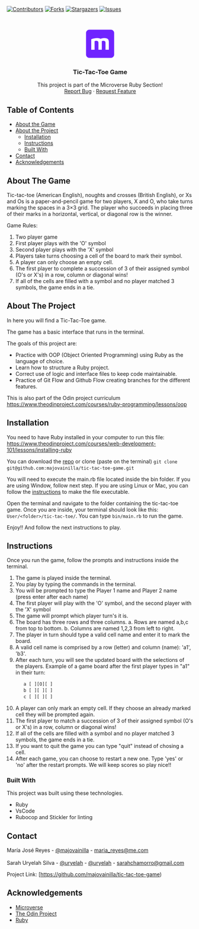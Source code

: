 
[![Contributors][contributors-shield]][contributors-url]
[![Forks][forks-shield]][forks-url]
[![Stargazers][stars-shield]][stars-url]
[![Issues][issues-shield]][issues-url]

<!-- PROJECT LOGO -->
<br />
<p align="center">
  <a href="https://github.com/majovainilla/tic-tac-toe-game">
    <img src="img/mLogo.png" alt="Logo" width="80" height="80">
  </a>

  <h3 align="center">Tic-Tac-Toe Game</h3>

  <p align="center">
    This project is part of the Microverse Ruby Section!
    <br />
    <a href="https://github.com/majovainilla/tic-tac-toe-game/issues">Report Bug</a>
    ·
    <a href="https://github.com/majovainilla/tic-tac-toe-game/issues">Request Feature</a>
  </p>
</p>

<!-- TABLE OF CONTENTS -->
## Table of Contents

* [About the Game](#about-the-game)
* [About the Project](#about-the-project)
  * [Installation](#installation)
  * [Instructions](#instructions)
  * [Built With](#built-with)
* [Contact](#contact)
* [Acknowledgements](#acknowledgements)

<!-- ABOUT THE GAME -->
## About The Game

Tic-tac-toe (American English), noughts and crosses (British English), or Xs and Os is a paper-and-pencil game for two players, X and O, who take turns marking the spaces in a 3×3 grid. The player who succeeds in placing three of their marks in a horizontal, vertical, or diagonal row is the winner.

Game Rules:

1. Two player game
2. First player plays with the 'O' symbol
3. Second player plays with the 'X' symbol
4. Players take turns choosing a cell of the board to mark their symbol.
5. A player can only choose an empty cell.
6. The first player to complete a succession of 3 of their assigned symbol (O's or X's) in a row, column or diagonal wins!
7. If all of the cells are filled with a symbol and no player matched 3 symbols, the game ends in a tie.

<!-- ABOUT THE PROJECT -->
## About The Project

In here you will find a Tic-Tac-Toe game. 

The game has a basic interface that runs in the terminal.

The goals of this project are:

* Practice with OOP (Object Oriented Programming) using Ruby as the language of choice.
* Learn how to structure a Ruby project.
* Correct use of logic and interface files to keep code maintainable.
* Practice of Git Flow and Github Flow creating branches for the different features.

This is also part of the Odin project curriculum https://www.theodinproject.com/courses/ruby-programming/lessons/oop


<!-- ABOUT THE PROJECT -->
## Installation

You need to have Ruby installed in your computer to run this file: 
https://www.theodinproject.com/courses/web-development-101/lessons/installing-ruby

You can download the [repo](https://github.com/majovainilla/tic-tac-toe-game) or clone (paste on the terminal) ```git clone git@github.com:majovainilla/tic-tac-toe-game.git```

You will need to execute the main.rb file located inside the bin folder. If you are using Window, follow next step. If you are using Linux or Mac, you can follow the [instructions](https://commandercoriander.net/blog/2013/02/16/making-a-ruby-script-executable/) to make the file executable.

Open the terminal and navigate to the folder containing the tic-tac-toe game. Once you are inside, your terminal should look like this: ```User/<folder>/tic-tac-toe/```. You can type ```bin/main.rb``` to run the game.

Enjoy!! And follow the next instructions to play.



<!-- ABOUT THE PROJECT -->
## Instructions

Once you run the game, follow the prompts and instructions inside the terminal. 

1. The game is played inside the terminal.
2. You play by typing the commands in the terminal.
3. You will be prompted to type the Player 1 name and Player 2 name (press enter after each name)
4. The first player will play with the 'O' symbol, and the second player with the 'X' symbol
4. The game will prompt which player turn's it is.
5. The board has three rows and three columns. 
    a. Rows are named a,b,c from top to bottom.
    b. Columns are named 1,2,3 from left to right.
6. The player in turn should type a valid cell name and enter it to mark the board.
7. A valid cell name is comprised by a row (letter) and column (name): 'a1', 'b3'.
8. After each turn, you will see the updated board with the selections of the players. Example of a game board after the first player types in "a1" in their turn:
    ```   1  2  3  
       a [ ][O][ ] 
       b [ ][ ][ ]
       c [ ][ ][ ]
    ```
9. A player can only mark an empty cell. If they choose an already marked cell they will be prompted again.
10. The first player to match a succession of 3 of their assigned symbol (O's or X's) in a row, column or diagonal wins!
11. If all of the cells are filled with a symbol and no player matched 3 symbols, the game ends in a tie.
12. If you want to quit the game you can type "quit" instead of chosing a cell.
13. After each game, you can choose to restart a new one. Type 'yes' or 'no' after the restart prompts. We will keep scores so play nice!!


### Built With
This project was built using these technologies.
* Ruby 
* VsCode
* Rubocop and Stickler for linting

<!-- CONTACT -->
## Contact

María José Reyes - [@majovainilla](https://github.com/majovainilla) - maria_reyes@me.com
<br />
<br />
Sarah Uryelah Silva - [@uryelah](https://twitter.com/uryelah) - [@uryelah](https://github.com/uryelah) - sarahchamorro@gmail.com

Project Link: [https://github.com/majovainilla/tic-tac-toe-game)

<!-- ACKNOWLEDGEMENTS -->
## Acknowledgements
* [Microverse](https://www.microverse.org/)
* [The Odin Project](https://www.theodinproject.com/)
* [Ruby](https://www.ruby-lang.org/en/)

<!-- MARKDOWN LINKS & IMAGES -->
<!-- https://www.markdownguide.org/basic-syntax/#reference-style-links -->
[contributors-shield]: https://img.shields.io/github/contributors/majovainilla/tic-tac-toe-game.svg?style=flat-square
[contributors-url]: https://github.com/majovainilla/tic-tac-toe-game/graphs/contributors
[forks-shield]: https://img.shields.io/github/forks/majovainilla/tic-tac-toe-game.svg?style=flat-square
[forks-url]: https://github.com/majovainilla/tic-tac-toe-game/network/members
[stars-shield]: https://img.shields.io/github/stars/majovainilla/tic-tac-toe-game.svg?style=flat-square
[stars-url]: https://github.com/majovainilla/tic-tac-toe-game/stargazers
[issues-shield]: https://img.shields.io/github/issues/majovainilla/tic-tac-toe-game.svg?style=flat-square
[issues-url]: https://github.com/majovainilla/tic-tac-toe-game
[product-screenshot]: img/screenshot.PNG